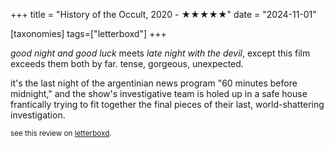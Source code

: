 +++
title = "History of the Occult, 2020 - ★★★★★"
date = "2024-11-01"

[taxonomies]
tags=["letterboxd"]
+++

<i>good night and good luck</i> meets <i>late night with the devil</i>, except this film exceeds them both by far. tense, gorgeous, unexpected.

it's the last night of the argentinian news program "60 minutes before midnight," and the show's investigative team is holed up in a safe house frantically trying to fit together the final pieces of their last, world-shattering investigation.

<small>see this review on <a href="https://letterboxd.com/nonmodernist/film/history-of-the-occult/">letterboxd</a>.